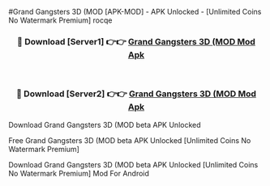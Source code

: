 #Grand Gangsters 3D (MOD [APK-MOD] - APK Unlocked - [Unlimited Coins No Watermark Premium] rocqe



<div align="center">

<h3>🔴 Download [Server1] 👉👉 <a href="https://momento.my/?title=Grand_Gangsters_3D_(MOD">Grand Gangsters 3D (MOD Mod Apk</a></h3><br>

<h3>🔴 Download [Server2] 👉👉 <a href="https://momento.my/?title=Grand_Gangsters_3D_(MOD">Grand Gangsters 3D (MOD Mod Apk</a></h3>
</div>



Download Grand Gangsters 3D (MOD beta APK Unlocked

Free Grand Gangsters 3D (MOD beta APK Unlocked [Unlimited Coins No Watermark Premium]

Download Grand Gangsters 3D (MOD beta APK Unlocked [Unlimited Coins No Watermark Premium] Mod For Android
